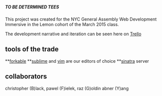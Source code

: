 ##### TO BE DETERMINED TEES
This project was created for the NYC General Assembly Web Development Immersive in the Lemon cohort of the March 2015 class.



The development narrative and iteration can be seen here on [Trello](https://trello.com/b/yMdqbLNN/general-assembly-t-shirt-group-project)


## tools of the trade
**[forkable](https://github.com/polskais1/shirt-store)
**[sublime](http://www.sublimetext.com/) and [vim](http://www.vim.org/) are our editors of choice
**[sinatra](http://www.sinatrarb.com/) server

## collaborators
christopher (B)lack, pawel (F)ielek, raz (G)oldin abner (Y)ang